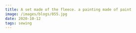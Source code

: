 ```yaml
---
title: A set made of the fleece. a painting made of paint
image: /images/blogs/055.jpg
date: 2020-10-12
tags: sewing
---
```

